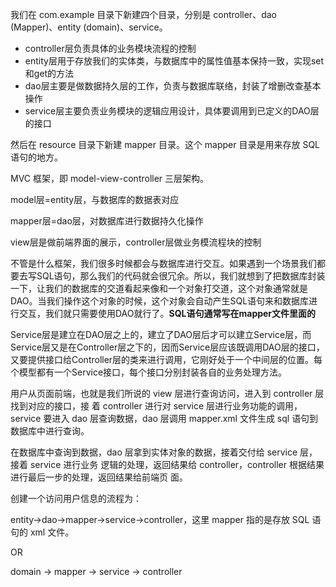 

我们在 com.example 目录下新建四个目录，分别是 controller、dao (Mapper)、entity (domain)、service。

- controller层负责具体的业务模块流程的控制
- entity层用于存放我们的实体类，与数据库中的属性值基本保持一致，实现set和get的方法
- dao层主要是做数据持久层的工作，负责与数据库联络，封装了增删改查基本操作
- service层主要负责业务模块的逻辑应用设计，具体要调用到已定义的DAO层的接口

然后在 resource 目录下新建 mapper 目录。这个 mapper 目录是用来存放 SQL 语句的地方。



MVC 框架，即 model-view-controller 三层架构。

model层=entity层，与数据库的数据表对应

mapper层=dao层，对数据库进行数据持久化操作

view层是做前端界面的展示，controller层做业务模流程块的控制

不管是什么框架，我们很多时候都会与数据库进行交互。如果遇到一个场景我们都要去写SQL语句，那么我们的代码就会很冗余。所以，我们就想到了把数据库封装一下，让我们的数据库的交道看起来像和一个对象打交道，这个对象通常就是DAO。当我们操作这个对象的时候，这个对象会自动产生SQL语句来和数据库进行交互，我们就只需要使用DAO就行了。**SQL语句通常写在mapper文件里面的**

Service层是建立在DAO层之上的，建立了DAO层后才可以建立Service层，而Service层又是在Controller层之下的，因而Service层应该既调用DAO层的接口，又要提供接口给Controller层的类来进行调用，它刚好处于一个中间层的位置。每个模型都有一个Service接口，每个接口分别封装各自的业务处理方法。



用户从页面前端，也就是我们所说的 view 层进行查询访问，进入到 controller 层找到对应的接口，接 着 controller 进行对 service 层进行业务功能的调用，service 要进入 dao 层查询数据，dao 层调用 mapper.xml 文件生成 sql 语句到数据库中进行查询。

在数据库中查询到数据，dao 层拿到实体对象的数据，接着交付给 service 层，接着 service 进行业务 逻辑的处理，返回结果给 controller，controller 根据结果进行最后一步的处理，返回结果给前端页 面。

创建一个访问用户信息的流程为：

entity->dao->mapper->service->controller，这里 mapper 指的是存放 SQL 语句的 xml 文件。

OR

domain -> mapper -> service -> controller
